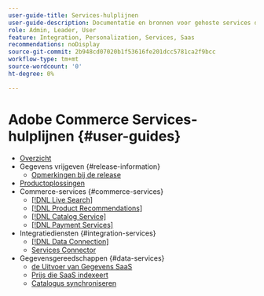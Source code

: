 ```yaml
---
user-guide-title: Services-hulplijnen
user-guide-description: Documentatie en bronnen voor gehoste services die uitgebreide mogelijkheden bieden voor Adobe Commerce en Magento Open Source.
role: Admin, Leader, User
feature: Integration, Personalization, Services, Saas
recommendations: noDisplay
source-git-commit: 2b948cd07020b1f53616fe201dcc5781ca2f9bcc
workflow-type: tm+mt
source-wordcount: '0'
ht-degree: 0%

---
```


# Adobe Commerce Services-hulplijnen {#user-guides}

- [Overzicht](home.md)
- Gegevens vrijgeven {#release-information}
   - [Opmerkingen bij de release](/help/landing/release-notes-all.md)
- [Productoplossingen](product-solutions.md)
- Commerce-services {#commerce-services}
   - [[!DNL Live Search]](https://experienceleague.adobe.com/docs/commerce/live-search/overview.html?lang=nl-NL)
   - [[!DNL Product Recommendations]](https://experienceleague.adobe.com/docs/commerce/product-recommendations/guide-overview.html?lang=nl-NL)
   - [[!DNL Catalog Service]](https://experienceleague.adobe.com/docs/commerce/catalog-service/guide-overview.html?lang=nl-NL)
   - [[!DNL Payment Services]](https://experienceleague.adobe.com/docs/commerce/payment-services/guide-overview.html?lang=nl-NL)
- Integratiediensten {#integration-services}
   - [[!DNL Data Connection]](https://experienceleague.adobe.com/docs/commerce/data-connection/overview.html?lang=nl-NL)
   - [Services Connector](/help/landing/saas.md)
- Gegevensgereedschappen {#data-services}
   - [ de Uitvoer van Gegevens SaaS ](https://experienceleague.adobe.com/docs/commerce/saas-data-export/overview.html?lang=nl-NL)
   - [ Prijs die SaaS  indexeert](https://experienceleague.adobe.com/docs/commerce/price-indexer/price-indexing.html?lang=nl-NL)
   - [Catalogus synchroniseren](/help/landing/catalog-sync.md)






